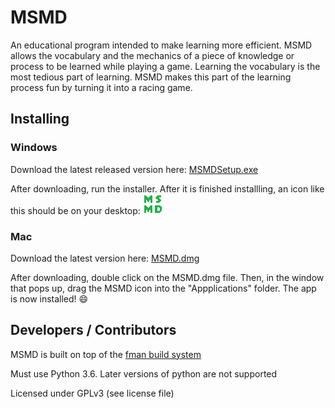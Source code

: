# MSMD

An educational program intended to make learning more efficient. MSMD allows the vocabulary and the mechanics of a piece of knowledge or process to be learned while playing a game. Learning the vocabulary is the most tedious part of learning. MSMD makes this part of the learning process fun by turning it into a racing game.

## Installing
### Windows
Download the latest released version here: [MSMDSetup.exe](https://github.com/er-smith/MSMD/releases/latest/download/MSMDSetup.exe)

After downloading, run the installer.  After it is finished installling, an icon like this should be on your desktop:  ![MSMD Icon](MSMD.png)

### Mac
Download the latest version here: [MSMD.dmg](https://github.com/er-smith/MSMD/releases/latest/download/MSMD.dmg)

After downloading, double click on the MSMD.dmg file.  Then, in the window that pops up, drag the MSMD icon into the "Appplications" folder.  The app is now installed! :smile:

## Developers / Contributors
MSMD is built on top of the [fman build system](https://github.com/mherrmann/fbs)

Must use Python 3.6.  Later versions of python are not supported


Licensed under GPLv3
(see license file)

